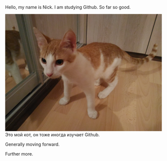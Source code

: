 Hello, my name is Nick. I am studying Github. So far so good.

![Моня](/P_20171031_211710.jpg)
Это мой кот, он тоже иногда изучает Github.

Generally moving forward.

Further more.